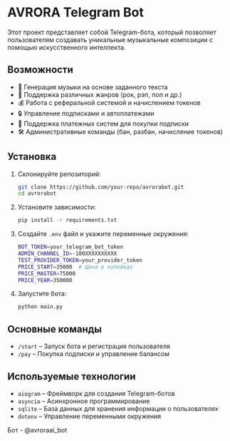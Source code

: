 # AVRORA Telegram Bot

Этот проект представляет собой Telegram-бота, который позволяет пользователям создавать уникальные музыкальные композиции с помощью искусственного интеллекта.

## Возможности
- 🎵 Генерация музыки на основе заданного текста
- 🎤 Поддержка различных жанров (рок, рэп, поп и др.)
- 💰 Работа с реферальной системой и начислением токенов
- 🔒 Управление подписками и автоплатежами
- 📩 Поддержка платежных систем для покупки подписки
- 🛠 Административные команды (бан, разбан, начисление токенов)

## Установка
1. Склонируйте репозиторий:
   ```sh
   git clone https://github.com/your-repo/avrorabot.git
   cd avrorabot
   ```
2. Установите зависимости:
   ```sh
   pip install -r requirements.txt
   ```
3. Создайте `.env` файл и укажите переменные окружения:
   ```sh
   BOT_TOKEN=your_telegram_bot_token
   ADMIN_CHANNEL_ID=-100XXXXXXXXXX
   TEST_PROVIDER_TOKEN=your_provider_token
   PRICE_START=35000  # Цена в копейках
   PRICE_MASTER=75000
   PRICE_YEAR=350000
   ```
4. Запустите бота:
   ```sh
   python main.py
   ```

## Основные команды
- `/start` – Запуск бота и регистрация пользователя
- `/pay` – Покупка подписки и управление балансом

## Используемые технологии
- `aiogram` – Фреймворк для создания Telegram-ботов
- `asyncio` – Асинхронное программирование
- `sqlite` – База данных для хранения информации о пользователях
- `dotenv` – Управление переменными окружения

Бот - @avroraai_bot
